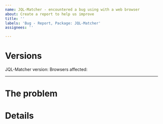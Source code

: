 ```yaml
---
name: JQL-Matcher - encountered a bug using with a web browser
about: Create a report to help us improve
title: ''
labels: 'Bug - Report, Package: JQL-Matcher'
assignees: ''

---
```


# Versions
<!-- Provide versions where you encountered this bug -->
JQL-Matcher version:
Browsers affected:

---

# The problem

<!--
Provide concise and precise details about the main problem itself, this should be an overview like:

$operator does not work as described in the docs.
-->

# Details

<!--
What result do you want/expect to get?
Provide sample code, sample query, and sample data set to work with.
-->
